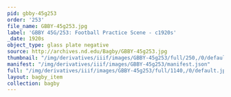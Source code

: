 ```yaml
---
pid: gbby-45g253
order: '253'
file_name: GBBY-45g253.jpg
label: 'GBBY 45G/253: Football Practice Scene - c1920s'
_date: 1920s
object_type: glass plate negative
source: http://archives.nd.edu/Bagby/GBBY-45g253.jpg
thumbnail: "/img/derivatives/iiif/images/GBBY-45g253/full/250,/0/default.jpg"
manifest: "/img/derivatives/iiif/images/GBBY-45g253/manifest.json"
full: "/img/derivatives/iiif/images/GBBY-45g253/full/1140,/0/default.jpg"
layout: bagby_item
collection: bagby
---
```

